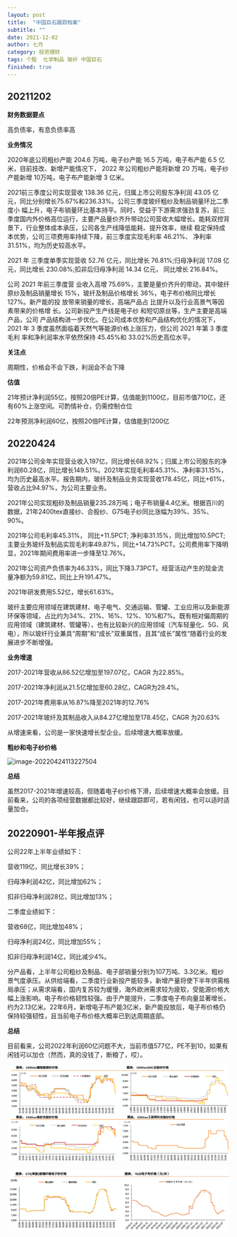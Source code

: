 ```yaml
---
layout: post
title:  "中国巨石跟踪档案"
subtitle: ""
date: 2021-12-02
author: 七月
category: 投资理财
tags: 个股  化学制品 玻纤 中国巨石
finished: true
---
```


## 20211202

**财务数据要点**

高负债率，有息负债率高

**业务情况**

2020年底公司粗纱产能 204.6 万吨，电子纱产能 16.5 万吨，电子布产能 6.5 亿米，目前技改、新增产能情况下， 2022 年公司粗纱产能将新增 20 万吨，电子纱产能新增 10万吨，电子布产能新增 3 亿米。

2021前三季度公司实现营收 138.36 亿元，归属上市公司股东净利润 43.05 亿元，同比分别增长75.67%和236.33%。公司三季度玻纤粗纱及制品销量环比二季度小 幅上升，电子布销量环比基本持平。同时，受益于下游需求强劲复苏，前三季度国内外价格高位运行，主要产品量价齐升带动公司营收大幅增长。能耗双控背景下，行业整体成本承压，公司各生产线降低能耗、提升效率，继续 稳定保持成本优势，公司三项费用率持续下降，前三季度实现毛利率 46.21%、 净利率 31.51%，均为历史较高水平。

2021 年 三季度单季实现营收 52.76 亿元，同比增长 76.81%;归母净利润 17.08 亿元，同比增长 230.08%;扣非后归母净利润 14.34 亿元， 同比增长 216.84%。

公司 2021 年前三季度营 业收入高增 75.69%，主要是量价齐升的带动，其中玻纤原纱及制品销量增长 15%，玻纤及制品价格增长 36%，电子布价格同比增长 127%。新产能的投 放带来销量的增长，高端产品占 比提升以及行业高景气等因素带来的价格增 长。公司新投产生产线是电子纱 和短切原丝等，生产主要是高端产品，公司 产品结构进一步优化。在公司成本优势和产品结构优化的情况下，2021 年 3 季度虽然面临着天然气等能源价格上涨压力，但公司 2021 年第 3 季度毛利 率和净利润率水平依然保持 45.45%和 33.02%历史高位水平。

**关注点**

周期性，价格会不会下跌，利润会不会下降

**估值**

21年预计净利润55亿，按照20倍PE计算，估值能到1100亿，目前市值710亿，还有60%上涨空间。可酌情补仓，仍需控制仓位

22年预测净利润60亿，按照20倍PE计算，估值能到1200亿

## 20220424

2021年公司全年实现营业收入197亿，同比增长68.92%；归属上市公司股东的净利润60.28亿，同比增长149.51%。2021年实现毛利率45.31%、净利率31.15%，均为历史最高水平。报告期内，玻纤及制品业务实现营收178.45亿，同比+61%，营收占比94.97%，为公司主要业务。

2021年公司实现粗砂及制品销量235.28万吨；电子布销量4.4亿米。根据百川的数据，21年2400tex直接纱、合股纱、G75电子纱同比涨幅为39%、35%、90%。

2021年公司毛利率45.31%， 同比+11.5PCT; 净利率31.15%，同比增加10.5PCT; 主要业务玻纤及制品实现毛利率49.87%，同比+14.73%PCT。公司费用率下降明显，2021年期间费用率进一步降至12.76%。

2021年公司资产负债率为46.33%，同比下降3.73PCT。经营活动产生的现金流量净额为59.81亿，同比上升191.47%。

2021年研发费用5.52亿，增长61.63%。

玻纤主要应用领域在建筑建材、电子电气、交通运输、管罐、工业应用以及新能源环保等领域，占比约为34%、21%、16%、12%、10%和7%。既有相对偏周期的应用领域（建筑建材、管罐等），也有比较新兴的应用领域（汽车轻量化、5G、风电），所以玻纤行业兼具“周期”和“成长”双重属性，且其“成长”属性“随着行业的发展进步不断增强。

**业务增速**

2017-2021年营收从86.52亿增加至197.07亿，CAGR 为22.85%。

2017-2021年净利润从21.5亿增加至60.28亿，CAGR为29.4%。

2017-2021年费用率从16.87%降至2021年的12.76%

2017-2021年玻纤及其制品收入从84.27亿增加至178.45亿，CAGR 为20.63%

从增速来看，公司是一家快速增长型企业。后续增速大概率放缓。

**粗纱和电子纱价格**

![image-20220424113227504](/Users/Rosanne/Documents/GitHub/Rosanne-Luo.github.io/img//image-20220424113227504.png)

**总结**

虽然2017-2021年增速较高，但随着电子纱价格下滑，后续增速大概率会放缓。目前看来，公司的各项经营数据都比较好，继续跟踪即可，若有闲钱，也可以适时适量加仓。

## 20220901-半年报点评

公司22年上半年业绩如下：

营收119亿，同比增长39%；

归母净利润42亿，同比增加62%；

扣非归母净利润28亿，同比增加13%；

二季度业绩如下：

营收68亿，同比增加48%；

归母净利润24亿，同比增加55%；

扣非归母净利润14亿，同比减少4%。

分产品看，上半年公司粗纱及制品、电子部销量分别为107万吨、3.3亿米。粗纱景气度承压。从供给端看，二季度行业新投产能较多，新增产量将使下半年供需格局承压；从需求端看，国内复苏较为缓慢，海外欧洲需求较为疲软，受能源价格大幅上涨影响。电子布价格韧性较强。由于产能提升，二季度电子布向量显著增长，约为2.13亿米。22年6月，新增电子布产能3亿米，新产能投放后，电子布价格仍保持较强韧性，且当前电子布价格大概率已到达周期底部。

**总结**

目前看来，公司2022年利润60亿问题不大，当前市值577亿，PE不到10，如果有闲钱可以加仓（然而，真的没钱了，断粮了，哎）。

![image-20220901091714924](/img//image-20220901091714924.png)

![image-20220901091743794](/img//image-20220901091743794.png)
